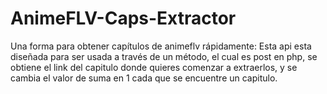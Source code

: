 # AnimeFLV-Caps-Extractor
Una forma para obtener capítulos de animeflv rápidamente: 
Esta api esta diseñada para ser usada a través de un método, el cual es post en php, se obtiene el link del capitulo donde quieres comenzar a extraerlos, y se cambia el valor de suma en 1 cada que se encuentre un capitulo. 

